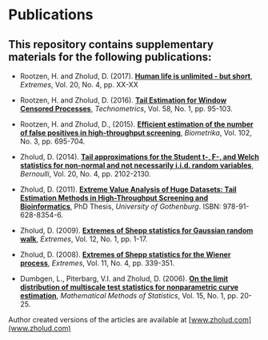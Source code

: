 # Publications
## This repository contains supplementary materials for the following publications:

* Rootzen, H. and Zholud, D. (2017). [**Human life is unlimited - but short**](http://www.zholud.com/articles/Human-life-is-unlimited-but-short.pdf), *Extremes*, Vol. 20, No. 4, pp. XX-XX

* Rootzen, H. and Zholud, D. (2016). [**Tail Estimation for Window Censored Processes**](http://www.zholud.com/articles/Tail-estimation-for-window-censored-processes.pdf), *Technometrics*, Vol. 58, No. 1, pp. 95-103. 

* Rootzen, H. and Zholud, D., (2015). [**Efficient estimation of the number of false positives in high-throughput screening**](http://www.zholud.com/articles/Efficient-estimation-of-the-number-of-false-positives-in-high-throughput-screening.pdf), *Biometrika*, Vol. 102, No. 3, pp. 695-704. 

* Zholud, D. (2014). [**Tail approximations for the Student t-, F-, and Welch statistics for non-normal and not necessarily i.i.d. random variables**](http://www.zholud.com/articles/Tail-approximations-for-the-Student-t-,-F-,-and-Welch-statistics-for-non-normal-and-not-necessarily-i.i.d.-random-variables.pdf), *Bernoulli*, Vol. 20, No. 4, pp. 2102-2130.

* Zholud, D. (2011). [**Extreme Value Analysis of Huge Datasets: Tail Estimation Methods in High-Throughput Screening and Bioinformatics**](http://www.zholud.com/articles/Extreme-Value-Analysis-of-Huge-Datasets-Tail-Estimation-Methods-in-High-Throughput-Screening-and-Bioinformatics.pdf), PhD Thesis, *University of Gothenburg*. ISBN: 978-91-628-8354-6.

* Zholud, D. (2009). [**Extremes of Shepp statistics for Gaussian random walk**](http://www.zholud.com/articles/Extremes-of-Shepp-Statistics-for-Gaussian-Random-Walk.pdf), *Extremes*, Vol. 12, No. 1, pp. 1-17.

* Zholud, D. (2008). [**Extremes of Shepp statistics for the Wiener process**](http://www.zholud.com/articles/Extremes-of-Shepp-Statistics-for-the-Wiener-Process.pdf), *Extremes*, Vol. 11, No. 4, pp. 339-351.

* Dumbgen, L., Piterbarg, V.I. and Zholud, D. (2006). [**On the limit distribution of multiscale test statistics for nonparametric curve estimation**](http://www.zholud.com/articles/On-the-Limit-Distribution-of-Multiscale-Test-Statistics-for-Nonparametric-Curve-Estimation.pdf), *Mathematical Methods of Statistics*, Vol. 15, No. 1, pp. 20-25.


Author created versions of the articles are available at [www.zholud.com](www.zholud.com)
